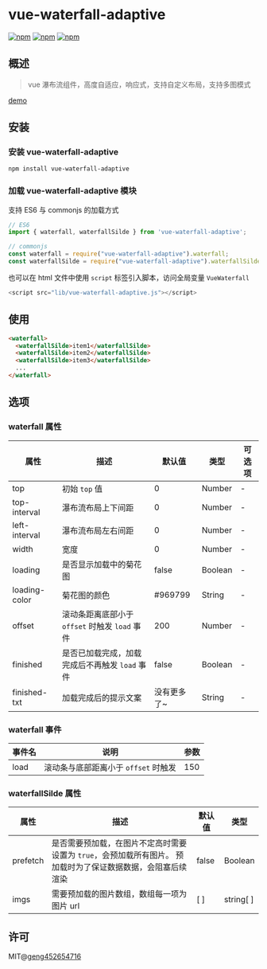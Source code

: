 # vue-waterfall-adaptive

[![npm](https://img.shields.io/npm/v/vue-waterfall-adaptive.svg)](https://www.npmjs.com/package/vue-waterfall-adaptive)
[![npm](https://img.shields.io/npm/dt/vue-waterfall-adaptive.svg)](https://www.npmjs.com/package/vue-waterfall-adaptive)
[![npm](https://img.shields.io/npm/l/vue-waterfall-adaptive.svg)](https://www.npmjs.com/package/vue-waterfall-adaptive)

## 概述
> vue 瀑布流组件，高度自适应，响应式，支持自定义布局，支持多图模式

[demo](https://geng452654716.github.io/vue-waterfall/dist/)

## 安装

### 安装 vue-waterfall-adaptive

```sh
npm install vue-waterfall-adaptive
```

### 加载 vue-waterfall-adaptive 模块

支持 ES6 与 commonjs 的加载方式

```js
// ES6
import { waterfall, waterfallSilde } from 'vue-waterfall-adaptive';

// commonjs
const waterfall = require("vue-waterfall-adaptive").waterfall;
const waterfallSilde = require("vue-waterfall-adaptive").waterfallSilde;
```
也可以在 html 文件中使用 `script` 标签引入脚本，访问全局变量 `VueWaterfall`

```js
<script src="lib/vue-waterfall-adaptive.js"></script>
```

## 使用

```html
<waterfall>
  <waterfallSilde>item1</waterfallSilde>
  <waterfallSilde>item2</waterfallSilde>
  <waterfallSilde>item3</waterfallSilde>
  ...
</waterfall>
```

## 选项

### waterfall 属性

| 属性            | 描述                                                           | 默认值      | 类型       | 可选项                   |
| --------------- | ------------------------------------------------------------- | ----------- | --------- | ------------------------ |
| top             | 初始 `top` 值                                                  | 0           | Number    |           -              |
| top-interval    | 瀑布流布局上下间距                                              | 0           | Number    |           -              |
| left-interval   | 瀑布流布局左右间距                                              | 0           | Number    |            -             |
| width           | 宽度                                                           | 0           | Number    |              -           |
| loading         | 是否显示加载中的菊花图                                          | false       | Boolean   |           -              |
| loading-color   | 菊花图的颜色                                                   | #969799     | String   |           -              |
| offset          | 滚动条距离底部小于 `offset` 时触发 `load` 事件                   | 200         | Number    |           -              |
| finished        | 是否已加载完成，加载完成后不再触发 `load` 事件                    | false       | Boolean   |           -              |
| finished-txt    | 加载完成后的提示文案                                            | 没有更多了~  | String   |           -              |

### waterfall 事件

| 事件名   | 说明                                                       | 参数         |
| ------- | -----------------------------------------------------------| ----------- |
| load    | 滚动条与底部距离小于 `offset` 时触发                          |     150     |

### waterfallSilde 属性

| 属性     | 描述                                                                   |  默认值       | 类型      |
| -------  | -----------------------------------------------------------            | ----------- | --------- |
| prefetch | 是否需要预加载，在图片不定高时需要设置为 `true`，会预加载所有图片。 预加载时为了保证数据数据，会阻塞后续渲染   |     false     | Boolean|
| imgs     | 需要预加载的图片数组，数组每一项为图片 url   |     [ ]     | string[ ] |
## 许可

MIT@[geng452654716](https://github.com/geng452654716)
